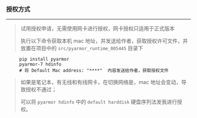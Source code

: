 ### 授权方式

---

> 试用授权申请，无需使用网卡进行授权，网卡授权只适用于正式版本
> 
> 执行以下命令获取本机 mac 地址，并发送给作者，获取授权许可文件，并放置在项目中的 `src/pyarmor_runtime_005445` 目录下

         pip install pyarmor
         pyarmor-7 hdinfo
         # 将 Default Mac address: "****"  内容发送给作者，获取授权文件


> 如果是笔记本，有无线和有线网卡，在切换网络是，mac 地址会变动，导致授权不通过；
> 
> 可以将  `pyarmor hdinfo` 中的 `default harddisk` 硬盘序列法发我进行授权。